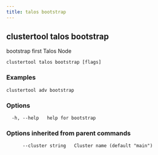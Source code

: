 ```yaml
---
title: talos bootstrap
---
```

## clustertool talos bootstrap

bootstrap first Talos Node

```
clustertool talos bootstrap [flags]
```

### Examples

```
clustertool adv bootstrap
```

### Options

```
  -h, --help   help for bootstrap
```

### Options inherited from parent commands

```
      --cluster string   Cluster name (default "main")
```
